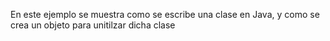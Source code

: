 En este ejemplo se muestra como se escribe una clase en Java, y como se crea un objeto para unitilzar dicha clase
